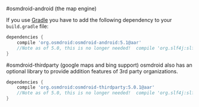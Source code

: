 #osmdroid-android (the map engine)

If you use [Gradle](http://www.gradle.org) you have to add the following dependency to your `build.gradle` file:

```groovy
dependencies {
    compile 'org.osmdroid:osmdroid-android:5.1@aar'
    //Note as of 5.0, this is no longer needed!  compile 'org.slf4j:slf4j-simple:1.6.1'
}
```

#osmdroid-thirdparty (google maps and bing support)
osmdroid also has an optional library to provide addition features of 3rd party organizations.

```groovy
dependencies {
    compile 'org.osmdroid:osmdroid-thirdparty:5.0.1@aar'
    //Note as of 5.0, this is no longer needed!  compile 'org.slf4j:slf4j-simple:1.6.1'
}
```